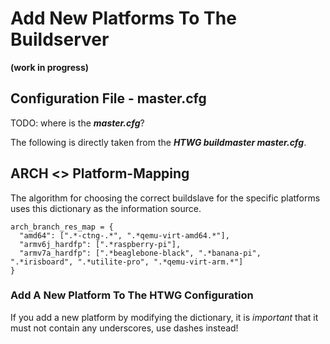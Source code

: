 # Add New Platforms To The Buildserver

**(work in progress)**

## Configuration File - **master.cfg** 
TODO: where is the ***master.cfg***?

The following is directly taken from the ***HTWG buildmaster master.cfg***. 

## ARCH <\> Platform-Mapping
The algorithm for choosing the correct buildslave for the specific platforms
uses this dictionary as the information source.

```
arch_branch_res_map = {
  "amd64": [".*-ctng-.*", ".*qemu-virt-amd64.*"],
  "armv6j_hardfp": [".*raspberry-pi"],
  "armv7a_hardfp": [".*beaglebone-black", ".*banana-pi", ".*irisboard", ".*utilite-pro", ".*qemu-virt-arm.*"]
}
```

### Add A New Platform To The HTWG Configuration
If you add a new platform by modifying the dictionary, it is *important* that it
must not contain any underscores, use dashes instead!
